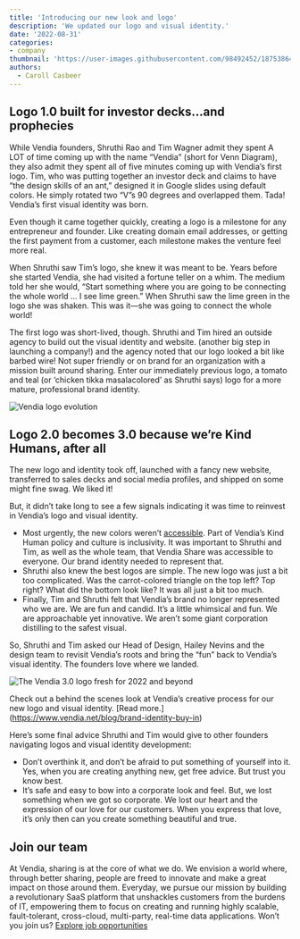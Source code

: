 ```yaml
---
title: 'Introducing our new look and logo'
description: 'We updated our logo and visual identity.'
date: '2022-08-31'
categories:
- company
thumbnail: 'https://user-images.githubusercontent.com/98492452/187538645-303b1df3-e502-4fda-bf61-d92c12de6536.png'
authors:
  - Caroll Casbeer
---
```

## Logo 1.0 built for investor decks…and prophecies

While Vendia founders, Shruthi Rao and Tim Wagner admit they spent A LOT of time coming up with the name “Vendia” (short for Venn Diagram), they also admit they spent all of five minutes coming up with Vendia’s first logo. Tim, who was putting together an investor deck and claims to have “the design skills of an ant,” designed it in Google slides using default colors. He simply rotated two “V”s 90 degrees and overlapped them. Tada! Vendia’s first visual identity was born. 

Even though it came together quickly, creating a logo is a milestone for any entrepreneur and founder. Like creating domain email addresses, or getting the first payment from a customer, each milestone makes the venture feel more real.

When Shruthi saw Tim’s logo, she knew it was meant to be. Years before she started Vendia, she had visited a fortune teller on a whim. The medium told her she would, “Start something where you are going to be connecting the whole world … I see lime green.” When Shruthi saw the lime green in the logo she was shaken. This was it—she was going to connect the whole world!

The first logo was short-lived, though. Shruthi and Tim hired an outside agency to build out the visual identity and website. (another big step in launching a company!) and the agency noted that our logo looked a bit like barbed wire! Not super friendly or on brand for an organization with a mission built around sharing. Enter our immediately previous logo, a tomato and teal (or ‘chicken tikka masalacolored’ as Shruthi says) logo for a more mature, professional brand identity.

![Vendia logo evolution](https://user-images.githubusercontent.com/98492452/187510009-857f98b3-9b78-4ee5-8043-d3fc4b4e156f.png)


## Logo 2.0 becomes 3.0 because we’re Kind Humans, after all

The new logo and identity took off, launched with a fancy new website, transferred to sales decks and social media profiles, and shipped on some might fine swag. We liked it! 

But, it didn’t take long to see a few signals indicating it was time to reinvest in Vendia’s logo and visual identity. 



* Most urgently, the new colors weren’t [accessible](https://webaim.org/articles/contrast/). Part of Vendia’s Kind Human policy and culture is inclusivity. It was important to Shruthi and Tim, as well as the whole team, that Vendia Share was accessible to everyone. Our brand identity needed to represent that.
* Shruthi also knew the best logos are simple. The new logo was just a bit too complicated. Was the carrot-colored triangle on the top left? Top right? What did the bottom look like? It was all just a bit too much.
* Finally, Tim and Shruthi felt that Vendia’s brand no longer represented who we are. We are fun and candid. It’s a little whimsical and fun. We are approachable yet innovative. We aren’t some giant corporation distilling to the safest visual.

So, Shruthi and Tim asked our Head of Design, Hailey Nevins and the design team to revisit Vendia’s roots and bring the “fun” back to Vendia’s visual identity. The founders love where we landed.

![The Vendia 3.0 logo fresh for 2022 and beyond](https://user-images.githubusercontent.com/98492452/187538692-e16d9acc-a823-44c7-be8a-1eb7b20629a3.png)

Check out a behind the scenes look at Vendia’s creative process for our new logo and visual identity. [Read more.] (https://www.vendia.net/blog/brand-identity-buy-in)

Here’s some final advice Shruthi and Tim would give to other founders navigating logos and visual identity development:


* Don’t overthink it, and don’t be afraid to put something of yourself into it. Yes, when you are creating anything new, get free advice. But trust you know best.
* It’s safe and easy to bow into a corporate look and feel. But, we lost something when we got so corporate. We lost our heart and the expression of our love for our customers. When you express that love, it’s only then can you create something beautiful and true. 


## Join our team

At Vendia, sharing is at the core of what we do. We envision a world where, through better sharing, people are freed to innovate and make a great impact on those around them. Everyday, we pursue our mission by building a revolutionary SaaS platform that unshackles customers from the burdens of IT, empowering them to focus on creating and running highly scalable, fault-tolerant, cross-cloud, multi-party, real-time data applications. Won’t you join us? [Explore job opportunities](https://www.vendia.net/careers)
